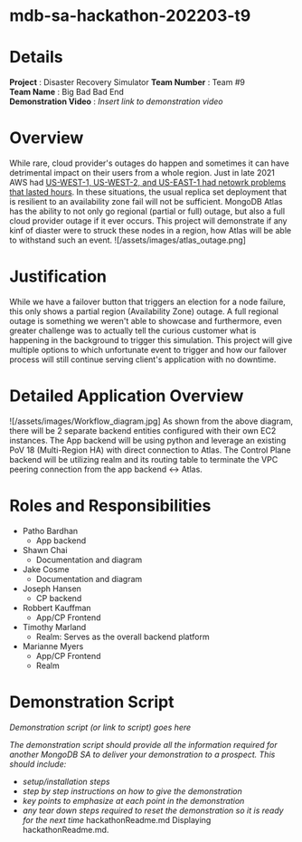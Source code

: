# mdb-sa-hackathon-202203-t9


# Details

**Project** :  Disaster Recovery Simulator
**Team Number** : Team #9  
**Team Name** : Big Bad Bad End  
**Demonstration Video** : _Insert link to demonstration video_  

# Overview

While rare, cloud provider's outages do happen and sometimes it can have detrimental impact on their users from a whole region. Just in late 2021 AWS had [US-WEST-1, US-WEST-2, and US-EAST-1 had netowrk problems that lasted hours](https://awsmaniac.com/aws-outages/). In these situations, the usual replica set deployment that is resilient to an availability zone fail will not be sufficient. MongoDB Atlas has the ability to not only go regional (partial or full) outage, but also a full cloud provider outage if it ever occurs. This project will demonstrate if any kinf of diaster were to struck these nodes in a region, how Atlas will be able to withstand such an event.
![/assets/images/atlas_outage.png]

# Justification

While we have a failover button that triggers an election for a node failure, this only shows a partial region (Availability Zone) outage. A full regional outage is something we weren't able to showcase and furthermore, even greater challenge was to actually tell the curious customer what is happening in the background to trigger this simulation. This project will give multiple options to which unfortunate event to trigger and how our failover process will still continue serving client's application with no downtime.

# Detailed Application Overview

![/assets/images/Workflow_diagram.jpg]
As shown from the above diagram, there will be 2 separate backend entities configured with their own EC2 instances. The App backend will be using python and leverage an existing PoV 18 (Multi-Region HA) with direct connection to Atlas. The Control Plane backend will be utilizing realm and its routing table to terminate the VPC peering connection from the app backend <-> Atlas. 


# Roles and Responsibilities

- Patho Bardhan
    - App backend
- Shawn Chai
    - Documentation and diagram
- Jake Cosme
    - Documentation and diagram
- Joseph Hansen
    - CP backend
- Robbert Kauffman
    - App/CP Frontend
- Timothy Marland
    - Realm: Serves as the overall backend platform
- Marianne Myers
    - App/CP Frontend
    - Realm

# Demonstration Script

_Demonstration script (or link to script) goes here_

_The demonstration script should provide all the information required for another MongoDB SA to deliver your demonstration to a prospect. This should include:_

* _setup/installation steps_
* _step by step instructions on how to give the demonstration_
* _key points to emphasize at each point in the demonstration_
* _any tear down steps required to reset the demonstration so it is ready for the next time_
hackathonReadme.md
Displaying hackathonReadme.md.